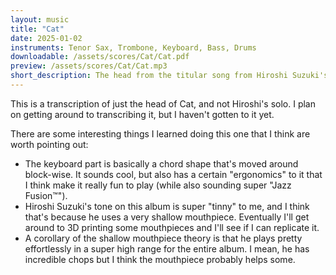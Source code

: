 ```yaml
---
layout: music
title: "Cat"
date: 2025-01-02
instruments: Tenor Sax, Trombone, Keyboard, Bass, Drums
downloadable: /assets/scores/Cat/Cat.pdf
preview: /assets/scores/Cat/Cat.mp3
short_description: The head from the titular song from Hiroshi Suzuki's album "Cat"
---
```


This is a transcription of just the head of Cat, and not Hiroshi's solo.
I plan on getting around to transcribing it, but I haven't gotten to it yet.

There are some interesting things I learned doing this one that I think are worth pointing out:
- The keyboard part is basically a chord shape that's moved around block-wise. It sounds cool, but also has a certain "ergonomics" to it that I think make it really fun to play (while also sounding super "Jazz Fusion™").
- Hiroshi Suzuki's tone on this album is super "tinny" to me, and I think that's because he uses a very shallow mouthpiece. Eventually I'll get around to 3D printing some mouthpieces and I'll see if I can replicate it.
- A corollary of the shallow mouthpiece theory is that he plays pretty effortlessly in a super high range for the entire album. I mean, he has incredible chops but I think the mouthpiece probably helps some.
